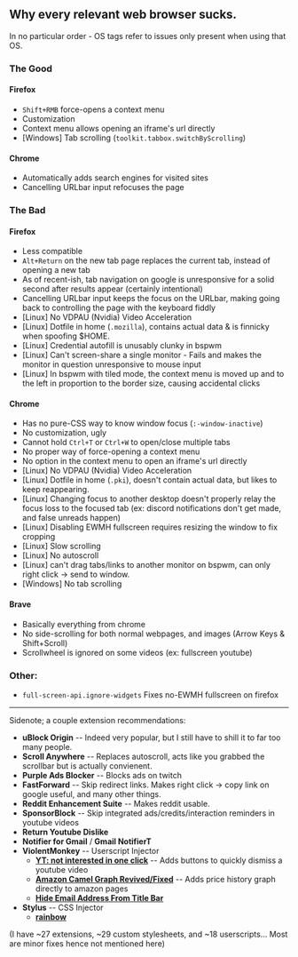 ## Why every relevant web browser sucks.

In no particular order - OS tags refer to issues only present when using that OS.

### The Good
#### Firefox
 - `Shift+RMB` force-opens a context menu
 - Customization
 - Context menu allows opening an iframe's url directly
 - [Windows] Tab scrolling (`toolkit.tabbox.switchByScrolling`)

#### Chrome
 - Automatically adds search engines for visited sites
 - Cancelling URLbar input refocuses the page



### The Bad
#### Firefox
 - Less compatible
 - `Alt+Return` on the new tab page replaces the current tab, instead of opening a new tab
 - As of recent-ish, tab navigation on google is unresponsive for a solid second after results appear (certainly intentional)
  - Cancelling URLbar input keeps the focus on the URLbar, making going back to controlling the page with the keyboard fiddly
 - [Linux] No VDPAU (Nvidia) Video Acceleration
 - [Linux] Dotfile in home (`.mozilla`), contains actual data & is finnicky when spoofing $HOME.
 - [Linux] Credential autofill is unusably clunky in bspwm
 - [Linux] Can't screen-share a single monitor - Fails and makes the monitor in question unresponsive to mouse input
 - [Linux] In bspwm with tiled mode, the context menu is moved up and to the left in proportion to the border size, causing accidental clicks 
 
#### Chrome
 - Has no pure-CSS way to know window focus (`:-window-inactive`)
 - No customization, ugly
 - Cannot hold `Ctrl+T` or `Ctrl+W` to open/close multiple tabs
 - No proper way of force-opening a context menu
  - No option in the context menu to open an iframe's url directly
 - [Linux] No VDPAU (Nvidia) Video Acceleration
 - [Linux] Dotfile in home (`.pki`), doesn't contain actual data, but likes to keep reappearing.
 - [Linux] Changing focus to another desktop doesn't properly relay the focus loss to the focused tab (ex: discord notifications don't get made, and false unreads happen)
 - [Linux] Disabling EWMH fullscreen requires resizing the window to fix cropping
 - [Linux] Slow scrolling
 - [Linux] No autoscroll
 - [Linux] can't drag tabs/links to another monitor on bspwm, can only right click -> send to window.
 - [Windows] No tab scrolling

#### Brave
 - Basically everything from chrome
 - No side-scrolling for both normal webpages, and images (Arrow Keys & Shift+Scroll)
 - Scrollwheel is ignored on some videos (ex: fullscreen youtube)


### Other:
 - `full-screen-api.ignore-widgets` Fixes no-EWMH fullscreen on firefox


---

Sidenote; a couple extension recommendations:

 - **uBlock Origin** -- Indeed very popular, but I still have to shill it to far too many people.
 - **Scroll Anywhere** -- Replaces autoscroll, acts like you grabbed the scrollbar but is actually convienent.
 - **Purple Ads Blocker** -- Blocks ads on twitch
 - **FastForward** -- Skip redirect links.  Makes right click -> copy link on google useful, and many other things.
 - **Reddit Enhancement Suite** -- Makes reddit usable.
 - **SponsorBlock** -- Skip integrated ads/credits/interaction reminders in youtube videos
 - **Return Youtube Dislike**
 - **Notifier for Gmail** / **Gmail NotifierT**
 - **ViolentMonkey** -- Userscript Injector
   * **[YT: not interested in one click](https://greasyfork.org/en/scripts/396936)** -- Adds buttons to quickly dismiss a youtube video
   * **[Amazon Camel Graph Revived/Fixed](https://greasyfork.org/en/scripts/24854)** -- Adds price history graph directly to amazon pages
   * **[Hide Email Address From Title Bar](https://greasyfork.org/en/scripts/38152)**
 - **Stylus** -- CSS Injector
   * **[rainbow](https://github.com/6gk/gkay)**
 
(I have ~27 extensions, ~29 custom stylesheets, and ~18 userscripts... Most are minor fixes hence not mentioned here)
